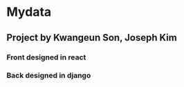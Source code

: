 # Mydata


## Project by Kwangeun Son, Joseph Kim

### Front designed in react
### Back designed in django
